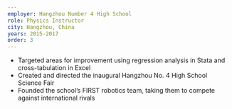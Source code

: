 ```yaml
---
employer: Hangzhou Number 4 High School
role: Physics Instructor
city: Hangzhou, China
years: 2015-2017
order: 3
---
```

* Targeted areas for improvement using regression analysis in Stata and cross-tabulation in Excel
* Created and directed the inaugural Hangzhou No. 4 High School Science Fair
* Founded the school’s FIRST robotics team, taking them to compete against international rivals
